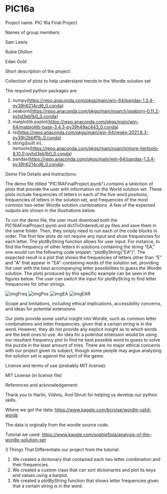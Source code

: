 # PIC16a


Project name.
PIC 16a Final Project

Names of group members:

Sam Lewis

Rubie Dhillon

Edan Gold


Short description of the project:


Collection of plots to help understand trends in the Wordle solution set



The required python packages are: 
1) numpy(https://repo.anaconda.com/pkgs/main/win-64/pandas-1.3.4-py39h6214cd6_0.conda) 
2) seaborn(https://repo.anaconda.com/pkgs/main/noarch/seaborn-0.11.2-pyhd3eb1b0_0.conda)
3) matplotlib.pyplot(https://repo.anaconda.com/pkgs/main/win-64/matplotlib-base-3.4.3-py39h49ac443_0.conda)
4) re(https://repo.anaconda.com/pkgs/main/win-64/regex-2021.8.3-py39h2bbff1b_0.conda) 
5) string(built in), itertools(https://repo.anaconda.com/pkgs/main/noarch/more-itertools-8.10.0-pyhd3eb1b0_0.conda)
6) pandas(https://repo.anaconda.com/pkgs/main/win-64/pandas-1.3.4-py39h6214cd6_0.conda).




Demo File Details and Instructions:


The demo file (titled "PIC16AFinalProject.ipynb") contains a selection of plots that provide the user with information on the World solution set. These plots include frequencies of letters in each of the five word positions, frequencies of letters in the solution set, and frequencies of the most common two-letter Wordle solution combinations. A few of the expected outputs are shown in the illustrations below.


To run the demo file, the user must download both the PIC16AFinalProject.ipynb and dictToOrderedList.py files and save them in the same folder. Then, they simply need to run each of the code blocks in order. The first few plots do not require any input and show frequencies for each letter. The plotByString function allows for user input. For instance, to find the frequency of other letters in solutions containing the string "EA," one would run the following code snippet: "plotByString("EA")". The expected result is a plot that shows the frequencies of letters other than "E" and "A" that appear in "EA"-containing words of the solution set, providing the user with the best accompanying letter possibilities to guess the Wordle solution. The plots produced by this specific example can be seen in the figures below. The user can switch the input for plotByString to find letter frequencies for other strings.



![imgFreq](https://user-images.githubusercontent.com/97066772/158006203-67c88ca1-073a-4add-9510-8bc6c2c32ef4.png)
![imgPos](https://user-images.githubusercontent.com/97066772/158006204-e74939b1-98be-4e83-bd52-1488b96fcffa.png)
![imgEA](https://user-images.githubusercontent.com/97066772/158006200-f2758c89-fc6f-4052-9009-bb9804d8f1b2.png)
![imgEAR](https://user-images.githubusercontent.com/97066772/158006202-481972a3-19d5-40ce-93c1-b6434e8d2b03.png)





Scope and limitations, including ethical implications, accessibility concerns, and ideas for potential extensions:


Our plots provide some useful insight into Wordle, such as common letter combinations and letter frequencies, given that a certain string is in the word. However, they do not provide any explicit insight as to which words are the best ones to use. An idea for a potential extension would be using our resultant frequency plot to find he best possible word to guess to solve the puzzle in the least amount of tries. There are no major ethical concerns with our project given its subject, though some people may argue analyzing the solution set is against the spirit of the game. 




License and terms of use (probably MIT license):

MIT License (in license file)



References and acknowledgement:

Thank you to Harlin, Vishnu, And Shruti for helping us develop our python skills.

Where we got the data: https://www.kaggle.com/bcruise/wordle-valid-words

The data is orginally from the wordle source code.

Tutorial we used: https://www.kaggle.com/sophiefiola/analysis-of-the-wordle-solution-set

3 Things That Differentiate our project from the tutorial:
1) We created a dictionary that contained each two letter combination and their frequencies.
2) We created a custom class that can sort dictionaries and plot its keys and values using a barplot.
3) We created a plotByString function that shows letter frequencies given that a certain string is in the word.
